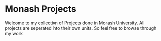 # Monash Projects
 Welcome to my collection of Projects done in Monash University. All projects are seperated into their own units. So feel free to browse through my work

